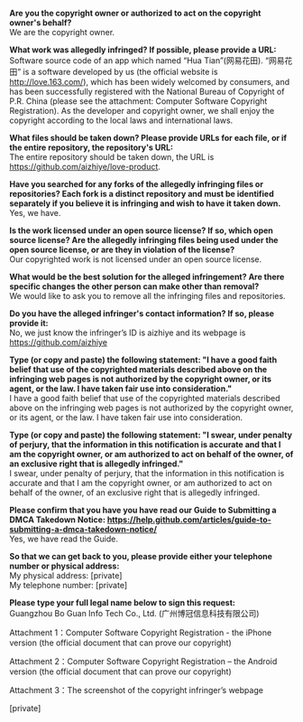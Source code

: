 **Are you the copyright owner or authorized to act on the copyright owner's behalf?**  
We are the copyright owner.

**What work was allegedly infringed? If possible, please provide a URL:**  
Software source code of an app which named “Hua Tian”(网易花田). “网易花田” is a software developed by us (the official website is http://love.163.com/), which has been widely welcomed by consumers, and has been successfully registered with the National Bureau of Copyright of P.R. China (please see the attachment: Computer Software Copyright Registration). As the developer and copyright owner, we shall enjoy the copyright according to the local laws and international laws.

**What files should be taken down? Please provide URLs for each file, or if the entire repository, the repository's URL:**  
The entire repository should be taken down, the URL is https://github.com/aizhiye/love-product.

**Have you searched for any forks of the allegedly infringing files or repositories? Each fork is a distinct repository and must be identified separately if you believe it is infringing and wish to have it taken down.**  
Yes, we have.

**Is the work licensed under an open source license? If so, which open source license? Are the allegedly infringing files being used under the open source license, or are they in violation of the license?**  
Our copyrighted work is not licensed under an open source license.

**What would be the best solution for the alleged infringement? Are there specific changes the other person can make other than removal?**  
We would like to ask you to remove all the infringing files and repositories.

**Do you have the alleged infringer's contact information? If so, please provide it:**  
No, we just know the infringer’s ID is aizhiye and its webpage is https://github.com/aizhiye

**Type (or copy and paste) the following statement: "I have a good faith belief that use of the copyrighted materials described above on the infringing web pages is not authorized by the copyright owner, or its agent, or the law. I have taken fair use into consideration."**  
I have a good faith belief that use of the copyrighted materials described above on the infringing web pages is not authorized by the copyright owner, or its agent, or the law. I have taken fair use into consideration.

**Type (or copy and paste) the following statement: "I swear, under penalty of perjury, that the information in this notification is accurate and that I am the copyright owner, or am authorized to act on behalf of the owner, of an exclusive right that is allegedly infringed."**  
I swear, under penalty of perjury, that the information in this notification is accurate and that I am the copyright owner, or am authorized to act on behalf of the owner, of an exclusive right that is allegedly infringed.

**Please confirm that you have you have read our Guide to Submitting a DMCA Takedown Notice: https://help.github.com/articles/guide-to-submitting-a-dmca-takedown-notice/**  
Yes, we have read the Guide.

**So that we can get back to you, please provide either your telephone number or physical address:**  
My physical address: [private]   
My telephone number: [private]  

**Please type your full legal name below to sign this request:**  
Guangzhou Bo Guan Info Tech Co., Ltd. (广州博冠信息科技有限公司)

Attachment 1：Computer Software Copyright Registration - the iPhone version (the official document that can prove our copyright)

Attachment 2：Computer Software Copyright Registration – the Android version (the official document that can prove our copyright)

Attachment 3：The screenshot of the copyright infringer’s webpage

[private]
